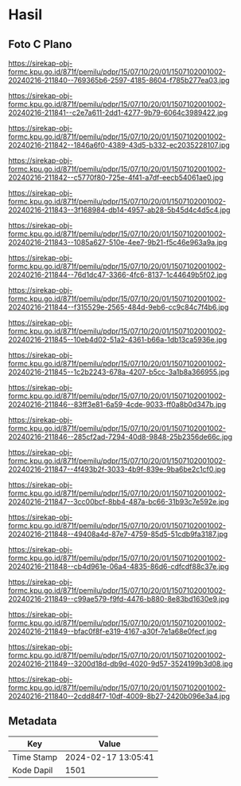 # Hasil

## Foto C Plano

https://sirekap-obj-formc.kpu.go.id/871f/pemilu/pdpr/15/07/10/20/01/1507102001002-20240216-211840--769365b6-2597-4185-8604-f785b277ea03.jpg

https://sirekap-obj-formc.kpu.go.id/871f/pemilu/pdpr/15/07/10/20/01/1507102001002-20240216-211841--c2e7a611-2dd1-4277-9b79-6064c3989422.jpg

https://sirekap-obj-formc.kpu.go.id/871f/pemilu/pdpr/15/07/10/20/01/1507102001002-20240216-211842--1846a6f0-4389-43d5-b332-ec2035228107.jpg

https://sirekap-obj-formc.kpu.go.id/871f/pemilu/pdpr/15/07/10/20/01/1507102001002-20240216-211842--c5770f80-725e-4f41-a7df-eecb54061ae0.jpg

https://sirekap-obj-formc.kpu.go.id/871f/pemilu/pdpr/15/07/10/20/01/1507102001002-20240216-211843--3f168984-db14-4957-ab28-5b45d4c4d5c4.jpg

https://sirekap-obj-formc.kpu.go.id/871f/pemilu/pdpr/15/07/10/20/01/1507102001002-20240216-211843--1085a627-510e-4ee7-9b21-f5c46e963a9a.jpg

https://sirekap-obj-formc.kpu.go.id/871f/pemilu/pdpr/15/07/10/20/01/1507102001002-20240216-211844--76d1dc47-3366-4fc6-8137-1c44649b5f02.jpg

https://sirekap-obj-formc.kpu.go.id/871f/pemilu/pdpr/15/07/10/20/01/1507102001002-20240216-211844--f315529e-2565-484d-9eb6-cc9c84c7f4b6.jpg

https://sirekap-obj-formc.kpu.go.id/871f/pemilu/pdpr/15/07/10/20/01/1507102001002-20240216-211845--10eb4d02-51a2-4361-b66a-1db13ca5936e.jpg

https://sirekap-obj-formc.kpu.go.id/871f/pemilu/pdpr/15/07/10/20/01/1507102001002-20240216-211845--1c2b2243-678a-4207-b5cc-3a1b8a366955.jpg

https://sirekap-obj-formc.kpu.go.id/871f/pemilu/pdpr/15/07/10/20/01/1507102001002-20240216-211846--83ff3e81-6a59-4cde-9033-ff0a8b0d347b.jpg

https://sirekap-obj-formc.kpu.go.id/871f/pemilu/pdpr/15/07/10/20/01/1507102001002-20240216-211846--285cf2ad-7294-40d8-9848-25b2356de66c.jpg

https://sirekap-obj-formc.kpu.go.id/871f/pemilu/pdpr/15/07/10/20/01/1507102001002-20240216-211847--4f493b2f-3033-4b9f-839e-9ba6be2c1cf0.jpg

https://sirekap-obj-formc.kpu.go.id/871f/pemilu/pdpr/15/07/10/20/01/1507102001002-20240216-211847--3cc00bcf-8bb4-487a-bc66-31b93c7e592e.jpg

https://sirekap-obj-formc.kpu.go.id/871f/pemilu/pdpr/15/07/10/20/01/1507102001002-20240216-211848--49408a4d-87e7-4759-85d5-51cdb9fa3187.jpg

https://sirekap-obj-formc.kpu.go.id/871f/pemilu/pdpr/15/07/10/20/01/1507102001002-20240216-211848--cb4d961e-06a4-4835-86d6-cdfcdf88c37e.jpg

https://sirekap-obj-formc.kpu.go.id/871f/pemilu/pdpr/15/07/10/20/01/1507102001002-20240216-211849--c99ae579-f9fd-4476-b880-8e83bd1630e9.jpg

https://sirekap-obj-formc.kpu.go.id/871f/pemilu/pdpr/15/07/10/20/01/1507102001002-20240216-211849--bfac0f8f-e319-4167-a30f-7e1a68e0fecf.jpg

https://sirekap-obj-formc.kpu.go.id/871f/pemilu/pdpr/15/07/10/20/01/1507102001002-20240216-211849--3200d18d-db9d-4020-9d57-3524199b3d08.jpg

https://sirekap-obj-formc.kpu.go.id/871f/pemilu/pdpr/15/07/10/20/01/1507102001002-20240216-211840--2cdd84f7-10df-4009-8b27-2420b096e3a4.jpg


## Metadata

| Key        | Value               |
| ---------- | ------------------- |
| Time Stamp | 2024-02-17 13:05:41 |
| Kode Dapil | 1501                |



